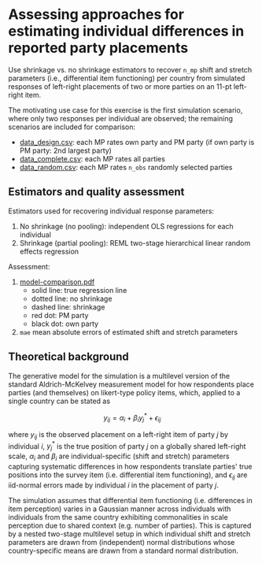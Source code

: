 # Assessing approaches for estimating individual differences in reported party placements

Use shrinkage vs. no shrinkage estimators to recover ```n_mp``` shift and stretch parameters (i.e., differential item functioning) per country from simulated responses of left-right placements of two or more parties on an 11-pt left-right item. 

The motivating use case for this exercise is the first simulation scenario, where only two responses per individual are observed; the remaining scenarios are included for comparison:

* [data_design.csv](data_design.csv): each MP rates own party and PM party (if own party is PM party: 2nd largest party)
* [data_complete.csv](data_complete.csv): each MP rates all parties
* [data_random.csv](data_random.csv): each MP rates ```n_obs``` randomly selected parties

## Estimators and quality assessment

Estimators used for recovering individual response parameters:

1. No shrinkage (no pooling): independent OLS regressions for each individual
2. Shrinkage (partial pooling): REML two-stage hierarchical linear random effects regression

Assessment:

1. [model-comparison.pdf](model-comparison.pdf)
   * solid line: true regression line
   * dotted line: no shrinkage
   * dashed line: shrinkage
   * red dot: PM party
   * black dot: own party
2. ```mae``` mean absolute errors of estimated shift and stretch parameters


## Theoretical background

The generative model for the simulation is a multilevel version of the standard Aldrich-McKelvey measurement model for how respondents place parties (and themselves) on likert-type policy items, which, applied to a single country can be stated as

$$
y_{ij} = \alpha_i + \beta_i y_{j}^\ast + \epsilon_{ij}
$$

where $y_{ij}$ is the observed placement on a left-right item of party $j$ by individual $i$, $y_{j}^\ast$ is the true position of party $j$ on a globally shared left-right scale, $\alpha_i$ and $\beta_i$ are individual-specific (shift and stretch) parameters capturing systematic differences in how respondents translate parties' true positions into the survey item (i.e. differential item functioning), and $\epsilon_{ij}$ are iid-normal errors made by individual $i$ in the placement of party $j$.

The simulation assumes that differential item functioning (i.e. differences in item perception) varies in a Gaussian manner across individuals with individuals from the same country exhibiting commonalities in scale perception due to shared context (e.g. number of parties). This is captured by a nested two-stage multilevel setup in which individual shift and stretch parameters are drawn from (independent) normal distributions whose country-specific means are drawn from a standard normal distribution.
